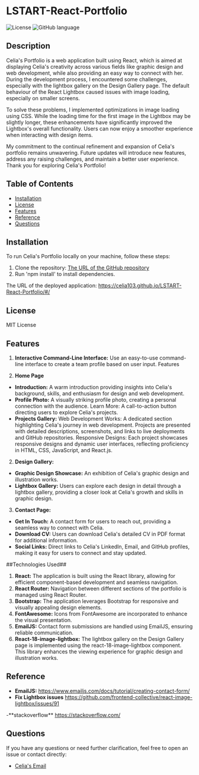 # LSTART-React-Portfolio
![License](https://img.shields.io/badge/license-MIT-green)
![GitHub language](https://img.shields.io/github/languages/top/celia103/W12-TeamProfilerJS)

## Description
Celia's Portfolio is a web application built using React, which is aimed at displaying Celia's creativity across various fields like graphic design and web development, while also providing an easy way to connect with her. During the development process, I encountered some challenges, especially with the lightbox gallery on the Design Gallery page. The default behaviour of the React Lightbox caused issues with image loading, especially on smaller screens.

To solve these problems, I implemented optimizations in image loading using CSS. While the loading time for the first image in the Lightbox may be slightly longer, these enhancements have significantly improved the Lightbox's overall functionality. Users can now enjoy a smoother experience when interacting with design items.

My commitment to the continual refinement and expansion of Celia's portfolio remains unwavering. Future updates will introduce new features, address any raising challenges, and maintain a better user experience. Thank you for exploring Celia's Portfolio!

## Table of Contents

- [Installation](#installation)
- [License](#license)
- [Features](#features)
- [Reference](#reference)
- [Questions](#questions)

## Installation

To run Celia's Portfolio locally on your machine, follow these steps:
  1. Clone the repository: <a href="https://github.com/celia103/LSTART-React-Portfolio" target="_blank">The URL of the GitHub repository</a>
  2. Run 'npm install' to install dependencies.

The URL of the deployed application:
<a href="https://celia103.github.io/LSTART-React-Portfolio/#/" target="_blank">https://celia103.github.io/LSTART-React-Portfolio/#/</a>



## License

MIT License

## Features

1. **Interactive Command-Line Interface:** Use an easy-to-use command-line interface to create a team profile based on user input.
Features

1. **Home Page**
- **Introduction:** A warm introduction providing insights into Celia's background, skills, and enthusiasm for design and web development.
- **Profile Photo:** A visually striking profile photo, creating a personal connection with the audience.
Learn More: A call-to-action button directing users to explore Celia's projects.
- **Projects Gallery:**
Web Development Works: A dedicated section highlighting Celia's journey in web development. Projects are presented with detailed descriptions, screenshots, and links to live deployments and GitHub repositories.
Responsive Designs: Each project showcases responsive designs and dynamic user interfaces, reflecting proficiency in HTML, CSS, JavaScript, and React.js.

2. **Design Gallery:**
- **Graphic Design Showcase:** An exhibition of Celia's graphic design and illustration works.
- **Lightbox Gallery:** Users can explore each design in detail through a lightbox gallery, providing a closer look at Celia's growth and skills in graphic design.
3. **Contact Page:**
- **Get In Touch:** A contact form for users to reach out, providing a seamless way to connect with Celia.
- **Download CV:** Users can download Celia's detailed CV in PDF format for additional information.
- **Social Links:** Direct links to Celia's LinkedIn, Email, and GitHub profiles, making it easy for users to connect and stay updated.

##Technologies Used##
1. **React:** The application is built using the React library, allowing for efficient component-based development and seamless navigation.
2. **React Router:** Navigation between different sections of the portfolio is managed using React Router.
3. **Bootstrap:** The application leverages Bootstrap for responsive and visually appealing design elements.
4. **FontAwesome:** Icons from FontAwesome are incorporated to enhance the visual presentation.
5. **EmailJS:** Contact form submissions are handled using EmailJS, ensuring reliable communication.
6. **React-18-image-lightbox:** The lightbox gallery on the Design Gallery page is implemented using the react-18-image-lightbox component. This library enhances the viewing experience for graphic design and illustration works.

## Reference

- **EmailJS:**
  <a href=" https://www.emailjs.com/docs/tutorial/creating-contact-form/
  " target="_blank"> https://www.emailjs.com/docs/tutorial/creating-contact-form/
  </a>
- **Fix Lightbox issues**
<a href=" https://github.com/frontend-collective/react-image-lightbox/issues/91
" target="_blank"> https://github.com/frontend-collective/react-image-lightbox/issues/91
</a>
-**stackoverflow**
<a href=" https://stackoverflow.com/" target="_blank"> https://stackoverflow.com/</a>

## Questions
If you have any questions or need further clarification, feel free to open an issue or contact directly:

- <a href="mailto:celiayych@gmail.com" target="_blank">Celia's Email</a>
